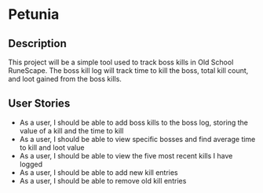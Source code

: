 # Petunia

## Description

This project will be a simple tool used to track boss kills in Old School RuneScape. 
The boss kill log will track time to kill the boss, total kill count, and loot gained from the boss kills.

## User Stories
 - As a user, I should be able to add boss kills to the boss log, storing the value of a kill and the time to kill
 - As a user, I should be able to view specific bosses and find average time to kill and loot value
 - As a user, I should be able to view the five most recent kills I have logged
 - As a user, I should be able to add new kill entries
 - As a user, I should be able to remove old kill entries

